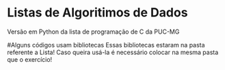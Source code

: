 # Listas de Algoritimos de Dados

Versão em Python da lista de programação de C da PUC-MG

#Alguns códigos usam bibliotecas
Essas bibliotecas estaram na pasta referente a Lista!
Caso queira usá-la é necessário colocar na mesma pasta que o exercício!
